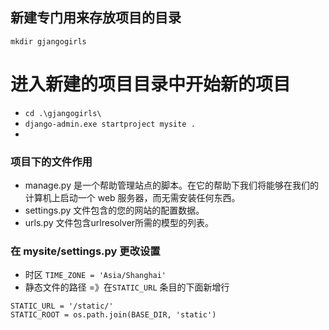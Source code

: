 
## 新建专门用来存放项目的目录

`mkdir gjangogirls`

# 进入新建的项目目录中开始新的项目

* `cd .\gjangogirls\`
* `django-admin.exe startproject mysite .`
* 

### 项目下的文件作用
* manage.py 是一个帮助管理站点的脚本。在它的帮助下我们将能够在我们的计算机上启动一个 web 服务器，而无需安装任何东西。
* settings.py 文件包含的您的网站的配置数据。
* urls.py 文件包含urlresolver所需的模型的列表。

### 在 mysite/settings.py 更改设置
* 时区 `TIME_ZONE = 'Asia/Shanghai'`
* 静态文件的路径 =》在`STATIC_URL` 条目的下面新增行
```
STATIC_URL = '/static/'
STATIC_ROOT = os.path.join(BASE_DIR, 'static')
```